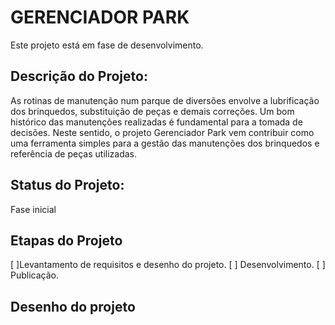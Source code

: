 # GERENCIADOR PARK
Este projeto está em fase de desenvolvimento.

## Descrição do Projeto: 
As rotinas de manutenção num parque de diversões envolve a lubrificação dos brinquedos, substituição de peças e demais correções. Um bom histórico das manutenções realizadas é fundamental para a tomada de decisões. 
Neste sentido, o projeto Gerenciador Park vem contribuir como uma ferramenta simples para a gestão das manutenções dos brinquedos e referência de peças utilizadas. 

## Status do Projeto: 
Fase inicial

## Etapas do Projeto

[ ]Levantamento de requisitos e desenho do projeto.
[ ] Desenvolvimento.
[ ] Publicação.

## Desenho do projeto
